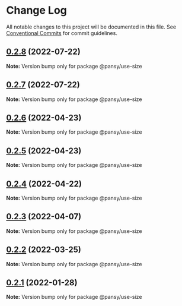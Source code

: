 # Change Log

All notable changes to this project will be documented in this file.
See [Conventional Commits](https://conventionalcommits.org) for commit guidelines.

## [0.2.8](https://github.com/pansyjs/react-hooks/compare/@pansy/use-size@0.2.7...@pansy/use-size@0.2.8) (2022-07-22)

**Note:** Version bump only for package @pansy/use-size





## [0.2.7](https://github.com/pansyjs/react-hooks/compare/@pansy/use-size@0.2.6...@pansy/use-size@0.2.7) (2022-07-22)

**Note:** Version bump only for package @pansy/use-size





## [0.2.6](https://github.com/pansyjs/react-hooks/compare/@pansy/use-size@0.2.5...@pansy/use-size@0.2.6) (2022-04-23)

**Note:** Version bump only for package @pansy/use-size





## [0.2.5](https://github.com/pansyjs/react-hooks/compare/@pansy/use-size@0.2.4...@pansy/use-size@0.2.5) (2022-04-23)

**Note:** Version bump only for package @pansy/use-size





## [0.2.4](https://github.com/pansyjs/react-hooks/compare/@pansy/use-size@0.2.3...@pansy/use-size@0.2.4) (2022-04-22)

**Note:** Version bump only for package @pansy/use-size





## [0.2.3](https://github.com/pansyjs/react-hooks/compare/@pansy/use-size@0.2.2...@pansy/use-size@0.2.3) (2022-04-07)

**Note:** Version bump only for package @pansy/use-size





## [0.2.2](https://github.com/pansyjs/react-hooks/compare/@pansy/use-size@0.2.1...@pansy/use-size@0.2.2) (2022-03-25)

**Note:** Version bump only for package @pansy/use-size





## [0.2.1](https://github.com/pansyjs/react-hooks/compare/@pansy/use-size@0.2.0...@pansy/use-size@0.2.1) (2022-01-28)

**Note:** Version bump only for package @pansy/use-size
